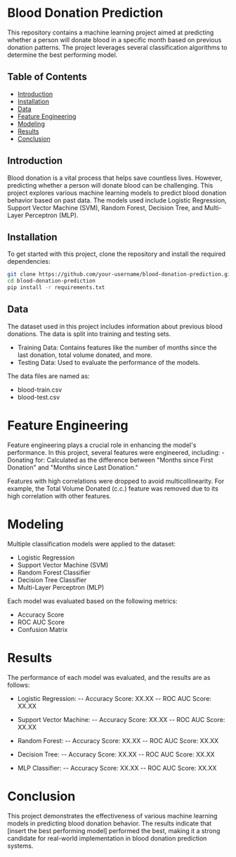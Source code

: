# Blood Donation Prediction

This repository contains a machine learning project aimed at predicting whether a person will donate blood in a specific month based on previous donation patterns. The project leverages several classification algorithms to determine the best performing model.

## Table of Contents

- [Introduction](#introduction)
- [Installation](#installation)
- [Data](#data)
- [Feature Engineering](#feature-engineering)
- [Modeling](#modeling)
- [Results](#results)
- [Conclusion](#conclusion)

## Introduction

Blood donation is a vital process that helps save countless lives. However, predicting whether a person will donate blood can be challenging. This project explores various machine learning models to predict blood donation behavior based on past data. The models used include Logistic Regression, Support Vector Machine (SVM), Random Forest, Decision Tree, and Multi-Layer Perceptron (MLP).

## Installation

To get started with this project, clone the repository and install the required dependencies:

```bash
git clone https://github.com/your-username/blood-donation-prediction.git
cd blood-donation-prediction
pip install -r requirements.txt
```

## Data

The dataset used in this project includes information about previous blood donations. The data is split into training and testing sets.
- Training Data: Contains features like the number of months since the last donation, total volume donated, and more.
- Testing Data: Used to evaluate the performance of the models.

The data files are named as:
- blood-train.csv
- blood-test.csv

# Feature Engineering

Feature engineering plays a crucial role in enhancing the model's performance. In this project, several features were engineered, including:
-Donating for: Calculated as the difference between "Months since First Donation" and "Months since Last Donation."

Features with high correlations were dropped to avoid multicollinearity. For example, the Total Volume Donated (c.c.) feature was removed due to its high correlation with other features.

# Modeling

Multiple classification models were applied to the dataset:
- Logistic Regression
- Support Vector Machine (SVM)
- Random Forest Classifier
- Decision Tree Classifier
- Multi-Layer Perceptron (MLP)
  
Each model was evaluated based on the following metrics:
- Accuracy Score
- ROC AUC Score
- Confusion Matrix

# Results
  
The performance of each model was evaluated, and the results are as follows:

- Logistic Regression:
-- Accuracy Score: XX.XX
-- ROC AUC Score: XX.XX

- Support Vector Machine:
-- Accuracy Score: XX.XX
-- ROC AUC Score: XX.XX

- Random Forest:
-- Accuracy Score: XX.XX
-- ROC AUC Score: XX.XX

- Decision Tree:
-- Accuracy Score: XX.XX
-- ROC AUC Score: XX.XX
  
- MLP Classifier:
-- Accuracy Score: XX.XX
-- ROC AUC Score: XX.XX

# Conclusion

This project demonstrates the effectiveness of various machine learning models in predicting blood donation behavior. The results indicate that [insert the best performing model] performed the best, making it a strong candidate for real-world implementation in blood donation prediction systems.
